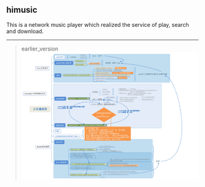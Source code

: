 ## himusic
This is a network music player which realized the service of play, search and download.
***
>earlier_version
![image](https://github.com/hzhch/himusic/blob/master/earlier_version.png)
